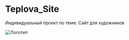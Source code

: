 # Teplova_Site
 Индивидуальный проект по теме: Сайт для художников

![Логотип](https://octodex.github.com/images/orderedlistocat.png "Логотип GitHub")